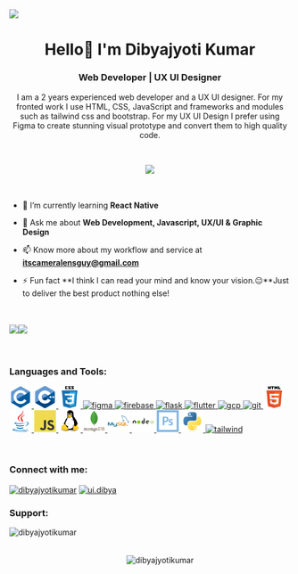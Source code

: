 <img src="https://github.com/DibyajyotiKumar/DibyajyotiKumar/assets/134666822/16dc35ca-8ee8-4d48-8fa0-515c20a5323c" align="center"/>
<h1 align="center">Hello👋 I'm Dibyajyoti Kumar</h1>
<h3 align="center">Web Developer | UX UI Designer</h3>
<p align="center">I am a 2 years experienced web developer and a UX UI designer. For my fronted work I use HTML, CSS, JavaScript and frameworks and modules such as tailwind css and bootstrap. For my UX UI Design I prefer using Figma to create stunning visual prototype and convert them to high quality code.</p>

<br>
<p align="center">
<img width="300" src="https://i.giphy.com/media/qgQUggAC3Pfv687qPC/200w.gif"/>
</p>
<br>



- 🌱 I’m currently learning **React Native**

- 💬 Ask me about **Web Development, Javascript, UX/UI & Graphic Design**

- 📫 Know more about my workflow and service at **itscameralensguy@gmail.com**

- ⚡ Fun fact **I think I can read your mind and know your vision.😐**Just to deliver the best product nothing else!

<br>
<br>

<a href="https://instagram.com/ui.dibya">
<img src="https://img.shields.io/badge/Instagram-E4405F?style=for-the-badge&logo=instagram&logoColor=white" align="left"/></a>


<a href="https://www.linkedin.com/in/uidibya/">
<img src="https://img.shields.io/badge/LinkedIn-0077B5?style=for-the-badge&logo=linkedin&logoColor=white" align="left"/></a>

<br>
<br>
<br>


<h3 align="left">Languages and Tools:</h3>
<p align="left"> <a href="https://www.cprogramming.com/" target="_blank" rel="noreferrer"> <img src="https://raw.githubusercontent.com/devicons/devicon/master/icons/c/c-original.svg" alt="c" width="40" height="40"/> </a> <a href="https://www.w3schools.com/cpp/" target="_blank" rel="noreferrer"> <img src="https://raw.githubusercontent.com/devicons/devicon/master/icons/cplusplus/cplusplus-original.svg" alt="cplusplus" width="40" height="40"/> </a> <a href="https://www.w3schools.com/css/" target="_blank" rel="noreferrer"> <img src="https://raw.githubusercontent.com/devicons/devicon/master/icons/css3/css3-original-wordmark.svg" alt="css3" width="40" height="40"/> </a> <a href="https://www.figma.com/" target="_blank" rel="noreferrer"> <img src="https://www.vectorlogo.zone/logos/figma/figma-icon.svg" alt="figma" width="40" height="40"/> </a> <a href="https://firebase.google.com/" target="_blank" rel="noreferrer"> <img src="https://www.vectorlogo.zone/logos/firebase/firebase-icon.svg" alt="firebase" width="40" height="40"/> </a> <a href="https://flask.palletsprojects.com/" target="_blank" rel="noreferrer"> <img src="https://www.vectorlogo.zone/logos/pocoo_flask/pocoo_flask-icon.svg" alt="flask" width="40" height="40"/> </a> <a href="https://flutter.dev" target="_blank" rel="noreferrer"> <img src="https://www.vectorlogo.zone/logos/flutterio/flutterio-icon.svg" alt="flutter" width="40" height="40"/> </a> <a href="https://cloud.google.com" target="_blank" rel="noreferrer"> <img src="https://www.vectorlogo.zone/logos/google_cloud/google_cloud-icon.svg" alt="gcp" width="40" height="40"/> </a> <a href="https://git-scm.com/" target="_blank" rel="noreferrer"> <img src="https://www.vectorlogo.zone/logos/git-scm/git-scm-icon.svg" alt="git" width="40" height="40"/> </a> <a href="https://www.w3.org/html/" target="_blank" rel="noreferrer"> <img src="https://raw.githubusercontent.com/devicons/devicon/master/icons/html5/html5-original-wordmark.svg" alt="html5" width="40" height="40"/> </a> <a href="https://www.java.com" target="_blank" rel="noreferrer"> <img src="https://raw.githubusercontent.com/devicons/devicon/master/icons/java/java-original.svg" alt="java" width="40" height="40"/> </a> <a href="https://developer.mozilla.org/en-US/docs/Web/JavaScript" target="_blank" rel="noreferrer"> <img src="https://raw.githubusercontent.com/devicons/devicon/master/icons/javascript/javascript-original.svg" alt="javascript" width="40" height="40"/> </a> <a href="https://www.linux.org/" target="_blank" rel="noreferrer"> <img src="https://raw.githubusercontent.com/devicons/devicon/master/icons/linux/linux-original.svg" alt="linux" width="40" height="40"/> </a> <a href="https://www.mongodb.com/" target="_blank" rel="noreferrer"> <img src="https://raw.githubusercontent.com/devicons/devicon/master/icons/mongodb/mongodb-original-wordmark.svg" alt="mongodb" width="40" height="40"/> </a> <a href="https://www.mysql.com/" target="_blank" rel="noreferrer"> <img src="https://raw.githubusercontent.com/devicons/devicon/master/icons/mysql/mysql-original-wordmark.svg" alt="mysql" width="40" height="40"/> </a> <a href="https://nodejs.org" target="_blank" rel="noreferrer"> <img src="https://raw.githubusercontent.com/devicons/devicon/master/icons/nodejs/nodejs-original-wordmark.svg" alt="nodejs" width="40" height="40"/> </a> <a href="https://www.photoshop.com/en" target="_blank" rel="noreferrer"> <img src="https://raw.githubusercontent.com/devicons/devicon/master/icons/photoshop/photoshop-line.svg" alt="photoshop" width="40" height="40"/> </a> <a href="https://www.python.org" target="_blank" rel="noreferrer"> <img src="https://raw.githubusercontent.com/devicons/devicon/master/icons/python/python-original.svg" alt="python" width="40" height="40"/> </a> <a href="https://tailwindcss.com/" target="_blank" rel="noreferrer"> <img src="https://www.vectorlogo.zone/logos/tailwindcss/tailwindcss-icon.svg" alt="tailwind" width="40" height="40"/> </a> </p>

<br>
<h3 align="left">Connect with me:</h3>
<p align="left">
<a href="https://linkedin.com/in/uidibya" target="blank"><img align="center" src="https://raw.githubusercontent.com/rahuldkjain/github-profile-readme-generator/master/src/images/icons/Social/linked-in-alt.svg" alt="dibyajyotikumar" height="30" width="40" /></a>
<a href="https://instagram.com/ui.dibya" target="blank"><img align="center" src="https://raw.githubusercontent.com/rahuldkjain/github-profile-readme-generator/master/src/images/icons/Social/instagram.svg" alt="ui.dibya" height="30" width="40" /></a>
</p>

<h3 align="left">Support:</h3>
<p><a href="https://www.buymeacoffee.com/ui.dibya"> <img align="left" src="https://cdn.buymeacoffee.com/buttons/v2/default-yellow.png" height="50" width="210" alt="dibyajyotikumar" /></a></p><br><br>

<p><img align="center" src="https://github-readme-stats.vercel.app/api/top-langs?username=dibyajyotikumar&show_icons=true&theme=dark&locale=en&layout=compact" alt="dibyajyotikumar" /></p>


